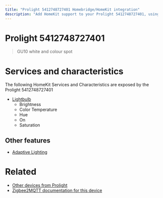```yaml
---
title: "Prolight 5412748727401 Homebridge/HomeKit integration"
description: "Add HomeKit support to your Prolight 5412748727401, using Homebridge, Zigbee2MQTT and homebridge-z2m."
---
```

<!---
This file has been GENERATED using src/docgen/docgen.ts
DO NOT EDIT THIS FILE MANUALLY!
-->
# Prolight 5412748727401
> GU10 white and colour spot


# Services and characteristics
The following HomeKit Services and Characteristics are exposed by
the Prolight 5412748727401

* [Lightbulb](../../light.md)
  * Brightness
  * Color Temperature
  * Hue
  * On
  * Saturation


## Other features
* [Adaptive Lighting](../../light.md)


# Related
* [Other devices from Prolight](../index.md#prolight)
* [Zigbee2MQTT documentation for this device](https://www.zigbee2mqtt.io/devices/5412748727401.html)